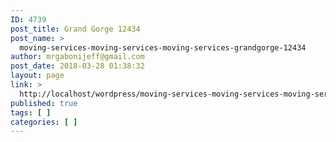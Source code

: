 ```yaml
---
ID: 4739
post_title: Grand Gorge 12434
post_name: >
  moving-services-moving-services-moving-services-grandgorge-12434
author: mrgabonijeff@gmail.com
post_date: 2018-03-28 01:38:32
layout: page
link: >
  http://localhost/wordpress/moving-services-moving-services-moving-services-grandgorge-12434/
published: true
tags: [ ]
categories: [ ]
---
```

